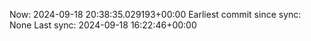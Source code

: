 Now: 2024-09-18 20:38:35.029193+00:00 Earliest commit since sync: None Last sync: 2024-09-18 16:22:46+00:00
